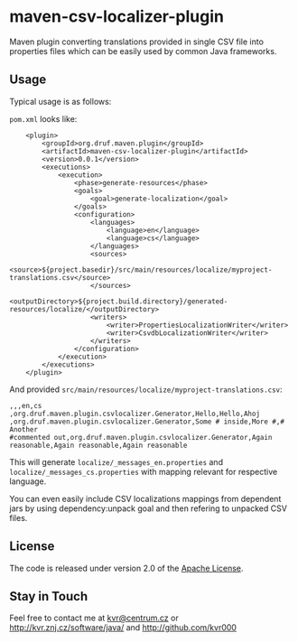 # maven-csv-localizer-plugin

Maven plugin converting translations provided in single CSV file into properties files which can be easily used by common Java frameworks.

## Usage

Typical usage is as follows:

`pom.xml` looks like:
```
	<plugin>
		<groupId>org.druf.maven.plugin</groupId>
		<artifactId>maven-csv-localizer-plugin</artifactId>
		<version>0.0.1</version>
		<executions>
			<execution>
				<phase>generate-resources</phase>
				<goals>
					<goal>generate-localization</goal>
				</goals>
				<configuration>
					<languages>
						<language>en</language>
						<language>cs</language>
					</languages>
					<sources>
						<source>${project.basedir}/src/main/resources/localize/myproject-translations.csv</source>
					</sources>
					<outputDirectory>${project.build.directory}/generated-resources/localize/</outputDirectory>
					<writers>
						<writer>PropertiesLocalizationWriter</writer>
						<writer>CsvdbLocalizationWriter</writer>
					</writers>
				</configuration>
			</execution>
		</executions>
	</plugin>
```

And provided `src/main/resources/localize/myproject-translations.csv`:
```
,,,en,cs
,org.druf.maven.plugin.csvlocalizer.Generator,Hello,Hello,Ahoj
,org.druf.maven.plugin.csvlocalizer.Generator,Some # inside,More #,# Another
#commented out,org.druf.maven.plugin.csvlocalizer.Generator,Again reasonable,Again reasonable,Again reasonable
```

This will generate `localize/_messages_en.properties` and `localize/_messages_cs.properties` with mapping relevant for respective language.

You can even easily include CSV localizations mappings from dependent jars by using dependency:unpack goal and then refering to unpacked CSV files.


## License

The code is released under version 2.0 of the [Apache License][].

## Stay in Touch

Feel free to contact me at kvr@centrum.cz or http://kvr.znj.cz/software/java/ and http://github.com/kvr000

[Apache License]: http://www.apache.org/licenses/LICENSE-2.0
